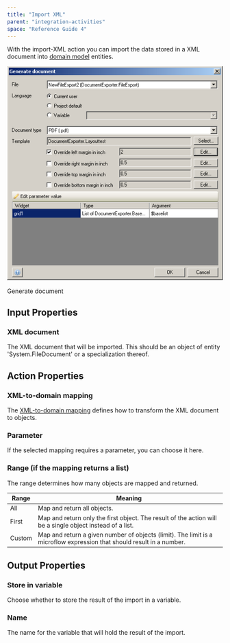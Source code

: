 ```yaml
---
title: "Import XML"
parent: "integration-activities"
space: "Reference Guide 4"
---
```

With the import-XML action you can import the data stored in a XML document into [domain model](domain-model) entities.

![](attachments/819203/918200.png)

Generate document

## Input Properties

### XML document

The XML document that will be imported. This should be an object of entity 'System.FileDocument' or a specialization thereof.

## Action Properties

### XML-to-domain mapping

The [XML-to-domain mapping](xml-to-domain-mappings) defines how to transform the XML document to objects.

### Parameter

If the selected mapping requires a parameter, you can choose it here.

### Range (if the mapping returns a list)

The range determines how many objects are mapped and returned.

| Range | Meaning |
| --- | --- |
| All | Map and return all objects. |
| First | Map and return only the first object. The result of the action will be a single object instead of a list. |
| Custom | Map and return a given number of objects (limit). The limit is a microflow expression that should result in a number. |

## Output Properties

### Store in variable

Choose whether to store the result of the import in a variable.

### Name

The name for the variable that will hold the result of the import.
